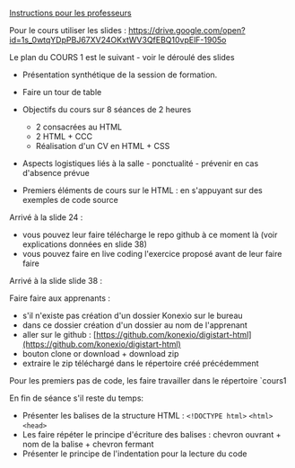 [Instructions pour les professeurs](./formateur.md)

Pour le cours utiliser les slides : https://drive.google.com/open?id=1s_0wtqYDpPBJ67XV24OKxtWV3QfEBQ10vpElF-1905o

Le plan du COURS 1 est le suivant - voir le déroulé des slides

- Présentation synthétique de la session de formation.
- Faire un tour de table

- Objectifs du cours sur 8 séances de 2 heures
	- 2 consacrées au HTML
	- 2 HTML + CCC
	- Réalisation d'un CV en HTML + CSS

- Aspects logistiques liés à la salle - ponctualité - prévenir en cas d'absence prévue

- Premiers éléments de cours sur le HTML : en s'appuyant sur des exemples de code source

Arrivé à la slide 24 :
- vous pouvez leur faire télécharge le repo github à ce moment là (voir explications données en slide 38)
- vous pouvez faire en live coding l'exercice proposé avant de leur faire faire

Arrivé à la slide slide 38 :

Faire faire aux apprenants :
- s'il n'existe pas création d'un dossier Konexio sur le bureau
- dans ce dossier création d'un dossier au nom de l'apprenant
- aller sur le github : [https://github.com/konexio/digistart-html](https://github.com/konexio/digistart-html)
- bouton clone or download + download zip
- extraire le zip téléchargé dans le répertoire créé précédemment

Pour les premiers pas de code, les faire travailler dans le répertoire `cours1

En fin de séance s'il reste du temps: 
- Présenter les balises de la structure HTML : `<!DOCTYPE html>` `<html>` `<head>`
- Les faire répéter le principe d'écriture des balises : chevron ouvrant + nom de la balise + chevron fermant
- Présenter le principe de l'indentation pour la lecture du code


